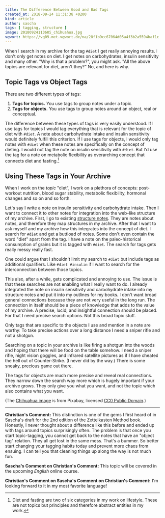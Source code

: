 ```yaml
---
title: The Difference Between Good and Bad Tags
created_at: 2018-09-24 11:31:38 +0200
kind: article
author: sascha
tags: [ tagging, structure ]
image: 20180924113605_chihuahua.jpg
vgwort: https://vg09.met.vgwort.de/na/28f1b9cc67064d05a4f3b2a5594baf1c
---
```


When I search in my archive for the tag `#diet` I get really annoying results. I don't only get notes on diet. I get notes on carbohydrates, insulin sensitivity and many other. "Why is that a problem?", you might ask. "All the above topics are relevant for diet, aren't they?" No, and here is why.

## Topic Tags vs Object Tags

There are two different types of tags: 

1. **Tags for topics.** You use tags to group notes under a topic. 
2. **Tags for objects.** You use tags to group notes around an object, real or conceptual. 

The difference between these types of tags is very easily understood. If I use tags for topics I would tag everything that is relevant for the topic of diet with `#diet`. A note about carbohydrate intake and insulin sensitivity would definitely fulfill this criterion. If I use tags for objects, I would only tag notes with `#diet` when these notes are specifically on the concept of dieting. I would not tag the note on insulin sensitivity with `#diet`. But I'd use the tag for a note on metabolic flexibility as overarching concept that connects diet and fasting.[^1]

## Using These Tags in Your Archive

When I work on the *topic* "diet", I work on a plethora of concepts: post-workout nutrition, blood sugar stability, metabolic flexibility, hormonal changes and so on and so forth.

Let's say I write a note on insulin sensitivity and carbohydrate intake. Then I want to connect it to other notes for integration into the web-like structure of my archive. First, I go to existing [structure notes](https://zettelkasten.de/posts/three-layers-structure-zettelkasten/). They are notes about notes, and therefore they map structures in my archive. After that I want to ask myself and my archive how this integrates into the concept of diet. I search for `#diet` and get a buttload of notes. Some don't even contain the word "diet" apart from the tag. I have a note on the paleo-historical consumption of grains but it is tagged with `#diet`. The search for tags gets really messy really fast. 

One could argue that I shouldn't limit my search to `#diet` but include tags as additional qualifiers. Like `#diet #insulin` if I want to search for the interconnection between those topics. 

This also, after a while, gets complicated and annoying to use. The issue is that these searches are not enabling what I really want to do. I already integrated the note on insulin sensitivity and carbohydrate intake into my structure notes and put it into my outlines for my books. I don't want broad general connections because they are not very useful in the long run. The connection in itself should be a piece of knowledge that adds to the value of my archive. A precise, lucid, and insightful connection should be placed. For that I need precise search options. Not this broad topic stuff. 

Only tags that are specific to the objects I use and mention in a note are worthy: To take precise actions over a long distance I need a sniper rifle and not a shotgun. 

Searching on a topic in your archive is like firing a shotgun into the woods and hoping that there will be food on the table somehow. I need a sniper rifle, night vision goggles, and infrared satellite pictures as if I have cheated the hell out of Counter-Strike. (I never did by the way.) There is some sneaky, precious game out there.

The tags for objects are much more precise and reveal real connections. They narrow down the search way more which is hugely important if your archive grows. They only give you what you want, and not the topic which also contains what you want.

[^1]: Diet and fasting are two of six categories in my work on lifestyle. These are not topics but principles and therefore abstract entities in my work.


(The [Chihuahua image](https://pixabay.com/en/dog-chihuahua-animal-breed-friend-778253/) is from Pixabay, licensed [CC0 Public Domain](https://creativecommons.org/publicdomain/zero/1.0/deed.en).)

----

**Christian's Comment:** This distinction is one of the gems I first heard of in Sascha's draft for the 2nd edition of the Zettelkasten Method book. Honestly, I never thought about a difference like this before and ended up with tags around topics surprisingly often. The problem is that once you start topic-tagging, you cannot get back to the notes that have an "object tag" relation. They all get lost in the same mess. That's a bummer. So better start changing your tagging habits today and prevent more chaos from ensuing. I can tell you that cleaning things up along the way is not much fun.

**Sascha's Comment on Christian's Comment:** This topic will be covered in the upcoming *English* online course.

**Christian's Comment on Sascha's Comment on Christian's Comment:** I'm looking forward to it in my most favorite language!
